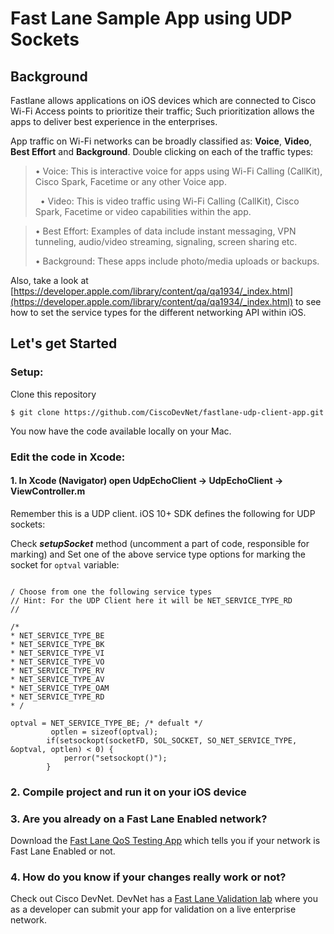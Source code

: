  # Fast Lane Sample App using UDP Sockets

## Background

Fastlane allows applications on iOS devices which are connected to Cisco Wi-Fi Access  points to prioritize their traffic; Such prioritization allows the apps to deliver best experience in the enterprises.

App traffic on Wi-Fi networks can be broadly classified as: **Voice**, **Video**, **Best Effort** and **Background**. Double clicking on each of the traffic types: 

> •	Voice: This is interactive voice for apps using Wi-Fi Calling (CallKit), Cisco Spark,  Facetime or any other Voice app.
> 
>  
> •	Video: This is video traffic using Wi-Fi Calling (CallKit),  Cisco Spark, Facetime or video capabilities within the app.

> •	Best Effort: Examples of data include instant messaging, VPN tunneling, audio/video streaming, signaling, screen sharing etc. 
> 
> •	Background: These apps include photo/media uploads or backups. 

Also, take a look at [https://developer.apple.com/library/content/qa/qa1934/_index.html](https://developer.apple.com/library/content/qa/qa1934/_index.html) to see how to set the service types for the different networking API within iOS.


## Let's get Started

### Setup:

Clone this repository

```
$ git clone https://github.com/CiscoDevNet/fastlane-udp-client-app.git
```

You now have the code available locally on your Mac.

### Edit the code in Xcode:

#### 1. In Xcode (Navigator) open UdpEchoClient -> UdpEchoClient -> ViewController.m

Remember this is a UDP client. iOS 10+ SDK defines the following for UDP sockets:



Check ***_setupSocket_*** method (uncomment a part of code, responsible for marking) and Set one of the above service type options for marking the socket for `optval` variable:

```

/ Choose from one the following service types
// Hint: For the UDP Client here it will be NET_SERVICE_TYPE_RD
//

/*
* NET_SERVICE_TYPE_BE
* NET_SERVICE_TYPE_BK
* NET_SERVICE_TYPE_VI
* NET_SERVICE_TYPE_VO
* NET_SERVICE_TYPE_RV
* NET_SERVICE_TYPE_AV
* NET_SERVICE_TYPE_OAM
* NET_SERVICE_TYPE_RD
* /

optval = NET_SERVICE_TYPE_BE; /* defualt */
         optlen = sizeof(optval);
        if(setsockopt(socketFD, SOL_SOCKET, SO_NET_SERVICE_TYPE, &optval, optlen) < 0) {
            perror("setsockopt()");
        }

```



### 2. Compile project and run it on your iOS device

### 3. Are you already on a Fast Lane Enabled network?
Download the [Fast Lane QoS Testing App](https://itunes.apple.com/us/app/fast-lane-qos/id1217974755?mt=8) which tells you if your network is Fast Lane Enabled or not.

### 4. How do you know if your changes really work or not? 
Check out Cisco DevNet. DevNet has a [Fast Lane Validation lab](https://devnet.cisco.com/site/fast-lane/) where you as a developer can submit your app for validation on a live enterprise network.

